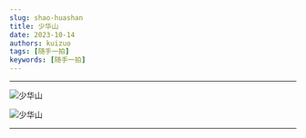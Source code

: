 ```yaml
---
slug: shao-huashan
title: 少华山
date: 2023-10-14
authors: kuizuo
tags: [随手一拍]
keywords: [随手一拍]
---
```

---

<!-- truncate -->

![少华山](https://tp.wangbin.run/photo/2023-10-14/1.jpg)

![少华山](https://tp.wangbin.run/photo/2023-10-14/2.jpg)


---
